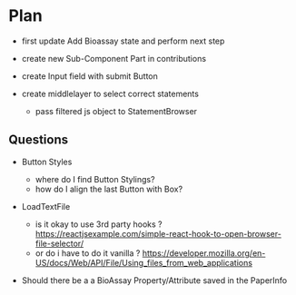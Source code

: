 # Plan

- first update Add Bioassay state and perform next step
- create new Sub-Component Part in contributions

- create Input field with submit Button
- create middlelayer to select correct statements
    - pass filtered js object to StatementBrowser


## Questions

- Button Styles
    - where do I find Button Stylings?
    - how do I align the last Button with Box? 

- LoadTextFile
    - is it okay to use 3rd party hooks ? https://reactjsexample.com/simple-react-hook-to-open-browser-file-selector/
    - or do i have to do it vanilla ? https://developer.mozilla.org/en-US/docs/Web/API/File/Using_files_from_web_applications
    
- Should there be a a BioAssay Property/Attribute saved in the PaperInfo